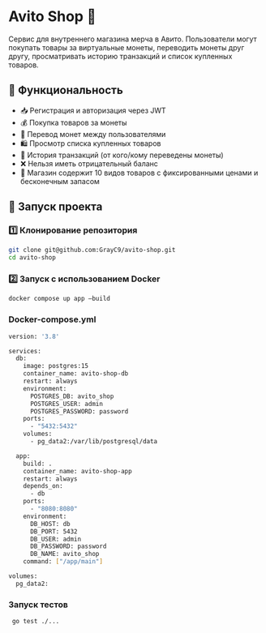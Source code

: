 # Avito Shop 🛒

Сервис для внутреннего магазина мерча в Авито. Пользователи могут покупать товары за виртуальные монеты, переводить монеты друг другу, просматривать историю транзакций и список купленных товаров.

## 📌 Функциональность

- 📥 Регистрация и авторизация через JWT
- 💰 Покупка товаров за монеты
- 🔄 Перевод монет между пользователями
- 🛍️ Просмотр списка купленных товаров
- 📜 История транзакций (от кого/кому переведены монеты)
- ❌ Нельзя иметь отрицательный баланс
- 🏪 Магазин содержит 10 видов товаров с фиксированными ценами и бесконечным запасом

## 🚀 Запуск проекта

### 1️⃣ Клонирование репозитория
```sh
git clone git@github.com:GrayC9/avito-shop.git
cd avito-shop
```

### 2️⃣ Запуск с использованием Docker
```sh
docker compose up app —build
```

### Docker-compose.yml
```sh
version: '3.8'

services:
  db:
    image: postgres:15
    container_name: avito-shop-db
    restart: always
    environment:
      POSTGRES_DB: avito_shop
      POSTGRES_USER: admin
      POSTGRES_PASSWORD: password
    ports:
      - "5432:5432"
    volumes:
      - pg_data2:/var/lib/postgresql/data

  app:
    build: .
    container_name: avito-shop-app
    restart: always
    depends_on:
      - db
    ports:
      - "8080:8080"
    environment:
      DB_HOST: db
      DB_PORT: 5432
      DB_USER: admin
      DB_PASSWORD: password
      DB_NAME: avito_shop
    command: ["/app/main"]

volumes:
  pg_data2:
```
### Запуск тестов
```sh
 go test ./...  
```

